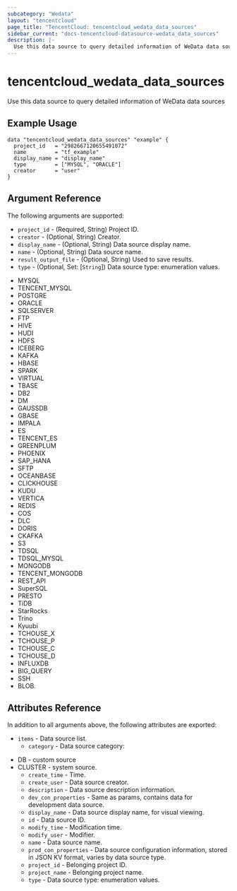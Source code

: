 ```yaml
---
subcategory: "Wedata"
layout: "tencentcloud"
page_title: "TencentCloud: tencentcloud_wedata_data_sources"
sidebar_current: "docs-tencentcloud-datasource-wedata_data_sources"
description: |-
  Use this data source to query detailed information of WeData data sources
---
```


# tencentcloud_wedata_data_sources

Use this data source to query detailed information of WeData data sources

## Example Usage

```hcl
data "tencentcloud_wedata_data_sources" "example" {
  project_id   = "2982667120655491072"
  name         = "tf_example"
  display_name = "display_name"
  type         = ["MYSQL", "ORACLE"]
  creator      = "user"
}
```

## Argument Reference

The following arguments are supported:

* `project_id` - (Required, String) Project ID.
* `creator` - (Optional, String) Creator.
* `display_name` - (Optional, String) Data source display name.
* `name` - (Optional, String) Data source name.
* `result_output_file` - (Optional, String) Used to save results.
* `type` - (Optional, Set: [`String`]) Data source type: enumeration values.

- MYSQL
- TENCENT_MYSQL
- POSTGRE
- ORACLE
- SQLSERVER
- FTP
- HIVE
- HUDI
- HDFS
- ICEBERG
- KAFKA
- HBASE
- SPARK
- VIRTUAL
- TBASE
- DB2
- DM
- GAUSSDB
- GBASE
- IMPALA
- ES
- TENCENT_ES
- GREENPLUM
- PHOENIX
- SAP_HANA
- SFTP
- OCEANBASE
- CLICKHOUSE
- KUDU
- VERTICA
- REDIS
- COS
- DLC
- DORIS
- CKAFKA
- S3
- TDSQL
- TDSQL_MYSQL
- MONGODB
- TENCENT_MONGODB
- REST_API
- SuperSQL
- PRESTO
- TiDB
- StarRocks
- Trino
- Kyuubi
- TCHOUSE_X
- TCHOUSE_P
- TCHOUSE_C
- TCHOUSE_D
- INFLUXDB
- BIG_QUERY
- SSH
- BLOB.

## Attributes Reference

In addition to all arguments above, the following attributes are exported:

* `items` - Data source list.
  * `category` - Data source category:

- DB - custom source
- CLUSTER - system source.
  * `create_time` - Time.
  * `create_user` - Data source creator.
  * `description` - Data source description information.
  * `dev_con_properties` - Same as params, contains data for development data source.
  * `display_name` - Data source display name, for visual viewing.
  * `id` - Data source ID.
  * `modify_time` - Modification time.
  * `modify_user` - Modifier.
  * `name` - Data source name.
  * `prod_con_properties` - Data source configuration information, stored in JSON KV format, varies by data source type.
  * `project_id` - Belonging project ID.
  * `project_name` - Belonging project name.
  * `type` - Data source type: enumeration values.



